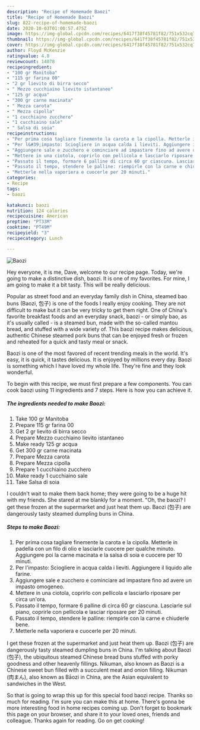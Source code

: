 ```yaml
---
description: "Recipe of Homemade Baozi"
title: "Recipe of Homemade Baozi"
slug: 822-recipe-of-homemade-baozi
date: 2020-10-03T01:00:57.475Z
image: https://img-global.cpcdn.com/recipes/6417f38f45781f82/751x532cq70/baozi-recipe-main-photo.jpg
thumbnail: https://img-global.cpcdn.com/recipes/6417f38f45781f82/751x532cq70/baozi-recipe-main-photo.jpg
cover: https://img-global.cpcdn.com/recipes/6417f38f45781f82/751x532cq70/baozi-recipe-main-photo.jpg
author: Floyd McKenzie
ratingvalue: 4.8
reviewcount: 14078
recipeingredient:
- "100 gr Manitoba"
- "115 gr farina 00"
- "2 gr lievito di birra secco"
- " Mezzo cucchiaino lievito istantaneo"
- "125 gr acqua"
- "300 gr carne macinata"
- " Mezza carota"
- " Mezza cipolla"
- "1 cucchiaino zucchero"
- "1 cucchiaino sale"
- " Salsa di soia"
recipeinstructions:
- "Per prima cosa tagliare finemente la carota e la cipolla. Metterle in padella con un filo di olio e lasciarle cuocere per qualche minuto. Aggiungere poi la carne macinata e la salsa di soia e cuocere per 10 minuti."
- "Per l&#39;impasto: Sciogliere in acqua calda i lieviti. Aggiungere il liquido alle farine."
- "Aggiungere sale e zucchero e cominciare ad impastare fino ad avere un impasto omogeneo."
- "Mettere in una ciotola, coprirlo con pellicola e lasciarlo riposare per circa un&#39;ora."
- "Passato il tempo, formare 6 palline di circa 60 gr ciascuna. Lasciarle sul piano, coprirle con pellicola e lasciar riposare per 20 minuti."
- "Passato il tempo, stendere le palline: riempirle con la carne e chiuderle bene."
- "Metterle nella vaporiera e cuocerle per 20 minuti."
categories:
- Recipe
tags:
- baozi

katakunci: baozi 
nutrition: 124 calories
recipecuisine: American
preptime: "PT33M"
cooktime: "PT49M"
recipeyield: "3"
recipecategory: Lunch

---
```



![Baozi](https://img-global.cpcdn.com/recipes/6417f38f45781f82/751x532cq70/baozi-recipe-main-photo.jpg)

Hey everyone, it is me, Dave, welcome to our recipe page. Today, we're going to make a distinctive dish, baozi. It is one of my favorites. For mine, I am going to make it a bit tasty. This will be really delicious.

Popular as street food and an everyday family dish in China, steamed bao buns (Baozi, 包子) is one of the foods I really enjoy cooking. They are not difficult to make but it can be very tricky to get them right. One of China&#39;s favorite breakfast foods and an everyday snack, baozi - or simply bao, as it&#39;s usually called - is a steamed bun, made with the so-called mantou bread, and stuffed with a wide variety of. This baozi recipe makes delicious, authentic Chinese steamed pork buns that can be enjoyed fresh or frozen and reheated for a quick and tasty meal or snack.

Baozi is one of the most favored of recent trending meals in the world. It's easy, it is quick, it tastes delicious. It is enjoyed by millions every day. Baozi is something which I have loved my whole life. They're fine and they look wonderful.


To begin with this recipe, we must first prepare a few components. You can cook baozi using 11 ingredients and 7 steps. Here is how you can achieve it.

<!--inarticleads1-->

##### The ingredients needed to make Baozi:

1. Take 100 gr Manitoba
1. Prepare 115 gr farina 00
1. Get 2 gr lievito di birra secco
1. Prepare  Mezzo cucchiaino lievito istantaneo
1. Make ready 125 gr acqua
1. Get 300 gr carne macinata
1. Prepare  Mezza carota
1. Prepare  Mezza cipolla
1. Prepare 1 cucchiaino zucchero
1. Make ready 1 cucchiaino sale
1. Take  Salsa di soia


I couldn&#39;t wait to make them back home; they were going to be a huge hit with my friends. She stared at me blankly for a moment. &#34;Oh, the baozi? I get these frozen at the supermarket and just heat them up. Baozi (包子) are dangerously tasty steamed dumpling buns in China. 

<!--inarticleads2-->

##### Steps to make Baozi:

1. Per prima cosa tagliare finemente la carota e la cipolla. Metterle in padella con un filo di olio e lasciarle cuocere per qualche minuto. Aggiungere poi la carne macinata e la salsa di soia e cuocere per 10 minuti.
1. Per l&#39;impasto: Sciogliere in acqua calda i lieviti. Aggiungere il liquido alle farine.
1. Aggiungere sale e zucchero e cominciare ad impastare fino ad avere un impasto omogeneo.
1. Mettere in una ciotola, coprirlo con pellicola e lasciarlo riposare per circa un&#39;ora.
1. Passato il tempo, formare 6 palline di circa 60 gr ciascuna. Lasciarle sul piano, coprirle con pellicola e lasciar riposare per 20 minuti.
1. Passato il tempo, stendere le palline: riempirle con la carne e chiuderle bene.
1. Metterle nella vaporiera e cuocerle per 20 minuti.


I get these frozen at the supermarket and just heat them up. Baozi (包子) are dangerously tasty steamed dumpling buns in China. I&#39;m talking about Baozi (包子), the ubiquitous steamed Chinese bread buns stuffed with porky goodness and other heavenly fillings. Nikuman, also known as Baozi is a Chinese sweet bun filled with a succulent meat and onion filling. Nikuman (肉まん), also known as Bāozi in China, are the Asian equivalent to sandwiches in the West. 

So that is going to wrap this up for this special food baozi recipe. Thanks so much for reading. I'm sure you can make this at home. There's gonna be more interesting food in home recipes coming up. Don't forget to bookmark this page on your browser, and share it to your loved ones, friends and colleague. Thanks again for reading. Go on get cooking!

